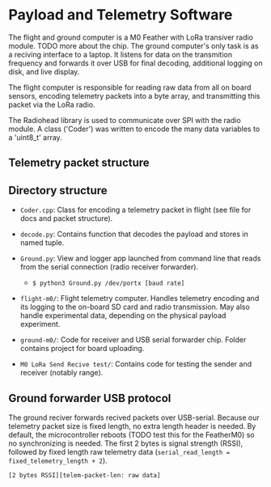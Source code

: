 
# Payload and Telemetry Software

The flight and ground computer is a M0 Feather with LoRa transiver radio module. TODO more about the chip. The ground computer's only task is as a reciving interface to a laptop. It listens for data on the transmition frequency and forwards it over USB for final decoding, additional logging on disk, and live display.

The flight computer is responsible for reading raw data from all on board sensors, encoding telemetry packets  into a byte array, and transmitting this packet via the LoRa radio.

The Radiohead library is used to communicate over SPI with the radio module. A class ('Coder') was written to encode the many data variables to a 'uint8_t' array.

## Telemetry packet structure 


## Directory structure

- `Coder.cpp`: Class for encoding a telemetry packet in flight (see file for docs and packet structure).
- `decode.py`: Contains function that decodes the payload and stores in named tuple.
- `Ground.py`: View and logger app launched from command line that reads from the serial connection (radio receiver forwarder).
	- `$ python3 Ground.py /dev/portx [baud rate]`

- `flight-m0/`: Flight telemetry computer. Handles telemetry encoding and its logging to the on-board SD card and radio transmission. May also handle experimental data, depending on the physical payload experiment.
- `ground-m0/`: Code for receiver and USB serial forwarder chip. Folder contains project for board uploading.
- `M0 LoRa Send Recive test/`: Contains code for testing the sender and receiver (notably range).

## Ground forwarder USB protocol
The ground reciver forwards recived packets over USB-serial. Because our telemetry packet size is fixed length, no extra length header is needed. By default, the microcontroller reboots (TODO test this for the FeatherM0) so no synchronizing is needed. The first 2 bytes is signal strength (RSSI), followed by fixed length raw telemetry data (`serial_read_length = fixed_telemetry_length + 2`).

`[2 bytes RSSI][telem-packet-len: raw data]`
